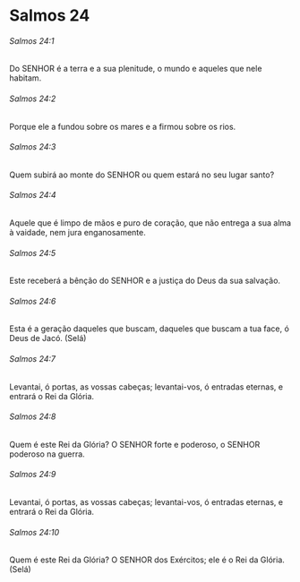 # Salmos 24

###### Salmos 24:1

Do SENHOR é a terra e a sua plenitude, o mundo e aqueles que nele habitam.

###### Salmos 24:2

Porque ele a fundou sobre os mares e a firmou sobre os rios.

###### Salmos 24:3

Quem subirá ao monte do SENHOR ou quem estará no seu lugar santo?

###### Salmos 24:4

Aquele que é limpo de mãos e puro de coração, que não entrega a sua alma à vaidade, nem jura enganosamente.

###### Salmos 24:5

Este receberá a bênção do SENHOR e a justiça do Deus da sua salvação.

###### Salmos 24:6

Esta é a geração daqueles que buscam, daqueles que buscam a tua face, ó Deus de Jacó. (Selá)

###### Salmos 24:7

Levantai, ó portas, as vossas cabeças; levantai-vos, ó entradas eternas, e entrará o Rei da Glória.

###### Salmos 24:8

Quem é este Rei da Glória? O SENHOR forte e poderoso, o SENHOR poderoso na guerra.

###### Salmos 24:9

Levantai, ó portas, as vossas cabeças; levantai-vos, ó entradas eternas, e entrará o Rei da Glória.

###### Salmos 24:10

Quem é este Rei da Glória? O SENHOR dos Exércitos; ele é o Rei da Glória. (Selá)

